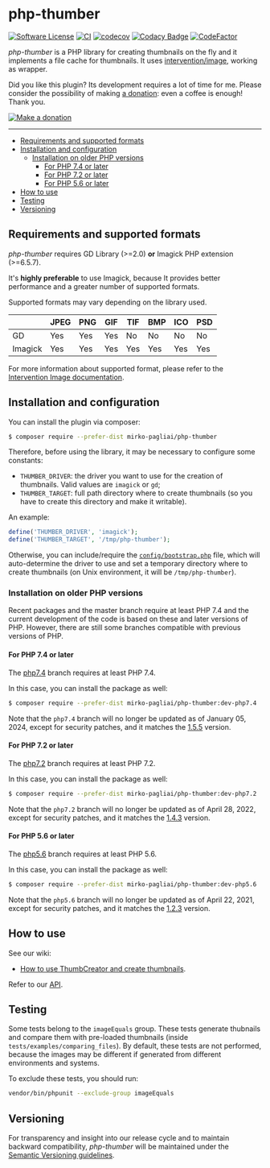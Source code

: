 # php-thumber

[![Software License](https://img.shields.io/badge/license-MIT-brightgreen.svg?style=flat-square)](LICENSE.txt)
[![CI](https://github.com/mirko-pagliai/php-thumber/actions/workflows/ci.yml/badge.svg)](https://github.com/mirko-pagliai/php-thumber/actions/workflows/ci.yml)
[![codecov](https://codecov.io/gh/mirko-pagliai/php-thumber/branch/master/graph/badge.svg)](https://codecov.io/gh/mirko-pagliai/php-thumber)
[![Codacy Badge](https://api.codacy.com/project/badge/Grade/afadd01c29e141d28b22549c030bb7f5)](https://www.codacy.com/app/mirko.pagliai/php-thumber?utm_source=github.com&amp;utm_medium=referral&amp;utm_content=mirko-pagliai/php-thumber&amp;utm_campaign=Badge_Grade)
[![CodeFactor](https://www.codefactor.io/repository/github/mirko-pagliai/php-thumber/badge)](https://www.codefactor.io/repository/github/mirko-pagliai/php-thumber)

*php-thumber* is a PHP library for creating thumbnails on the fly and it implements a file cache for thumbnails.
It uses [intervention/image](https://github.com/Intervention/image), working as wrapper.

Did you like this plugin? Its development requires a lot of time for me.
Please consider the possibility of making [a donation](//paypal.me/mirkopagliai): even a coffee is enough! Thank you.

[![Make a donation](https://www.paypalobjects.com/webstatic/mktg/logo-center/logo_paypal_carte.jpg)](//paypal.me/mirkopagliai)

***

* [Requirements and supported formats](#requirements-and-supported-formats)
* [Installation and configuration](#installation-and-configuration)
    + [Installation on older PHP versions](#installation-on-older-php-versions)
        - [For PHP 7.4 or later](#for-php-74-or-later)
        - [For PHP 7.2 or later](#for-php-72-or-later)
        - [For PHP 5.6 or later](#for-php-56-or-later)
* [How to use](#how-to-use)
* [Testing](#testing)
* [Versioning](#versioning)

## Requirements and supported formats
*php-thumber* requires GD Library (>=2.0) **or** Imagick PHP extension
(>=6.5.7).

It's **highly preferable** to use Imagick, because It provides better
performance and a greater number of supported formats.

Supported formats may vary depending on the library used.

|         | JPEG | PNG | GIF | TIF | BMP | ICO | PSD |
|---------|------|-----|-----|-----|-----|-----|-----|
| GD      | Yes  | Yes | Yes | No  | No  | No  | No  |
| Imagick | Yes  | Yes | Yes | Yes | Yes | Yes | Yes |

For more information about supported format, please refer to the
[Intervention Image documentation](http://image.intervention.io/getting_started/formats).

## Installation and configuration
You can install the plugin via composer:
```bash
$ composer require --prefer-dist mirko-pagliai/php-thumber
```

Therefore, before using the library, it may be necessary to configure some constants:

*   `THUMBER_DRIVER`: the driver you want to use for the creation of thumbnails. Valid values are `imagick` or `gd`;
*   `THUMBER_TARGET`: full path directory where to create thumbnails (so you have to create this directory and make it writable).

An example:
```php
define('THUMBER_DRIVER', 'imagick');
define('THUMBER_TARGET', '/tmp/php-thumber');
```

Otherwise, you can include/require the [`config/bootstrap.php`](https://github.com/mirko-pagliai/php-thumber/blob/master/config/bootstrap.php) file, which will auto-determine the driver to use and set a temporary directory where to create thumbnails (on Unix environment, it will be `/tmp/php-thumber`).

### Installation on older PHP versions
Recent packages and the master branch require at least PHP 7.4 and the current
development of the code is based on these and later versions of PHP.
However, there are still some branches compatible with previous versions of PHP.

#### For PHP 7.4 or later
The [php7.4](//github.com/mirko-pagliai/php-thumber/tree/php7.4) branch
requires at least PHP 7.4.

In this case, you can install the package as well:
```bash
$ composer require --prefer-dist mirko-pagliai/php-thumber:dev-php7.4
```

Note that the `php7.4` branch will no longer be updated as of January 05, 2024,
except for security patches, and it matches the
[1.5.5](https://github.com/mirko-pagliai/php-thumber/releases/tag/1.5.5) version.

#### For PHP 7.2 or later
The [php7.2](//github.com/mirko-pagliai/php-thumber/tree/php7.2) branch
requires at least PHP 7.2.

In this case, you can install the package as well:
```bash
$ composer require --prefer-dist mirko-pagliai/php-thumber:dev-php7.2
```

Note that the `php7.2` branch will no longer be updated as of April 28, 2022,
except for security patches, and it matches the
[1.4.3](https://github.com/mirko-pagliai/php-thumber/releases/tag/1.4.3) version.

#### For PHP 5.6 or later
The [php5.6](//github.com/mirko-pagliai/php-thumber/tree/php5.6) branch
requires at least PHP 5.6.

In this case, you can install the package as well:
```bash
$ composer require --prefer-dist mirko-pagliai/php-thumber:dev-php5.6
```

Note that the `php5.6` branch will no longer be updated as of April 22, 2021,
except for security patches, and it matches the
[1.2.3](https://github.com/mirko-pagliai/php-thumber/releases/tag/1.2.3) version.

## How to use
See our wiki:
*   [How to use ThumbCreator and create thumbnails](https://github.com/mirko-pagliai/php-thumber/wiki/How-to-use-ThumbCreator-and-create-thumbnails).

Refer to our [API](//mirko-pagliai.github.io/php-thumber).

## Testing
Some tests belong to the `imageEquals` group. These tests generate thubnails and compare them with pre-loaded thumbnails (inside `tests/examples/comparing_files`).
By default, these tests are not performed, because the images may be different if generated from different environments and systems.

To exclude these tests, you should run:
```bash
vendor/bin/phpunit --exclude-group imageEquals
```

## Versioning
For transparency and insight into our release cycle and to maintain backward
compatibility, *php-thumber* will be maintained under the
[Semantic Versioning guidelines](http://semver.org).
